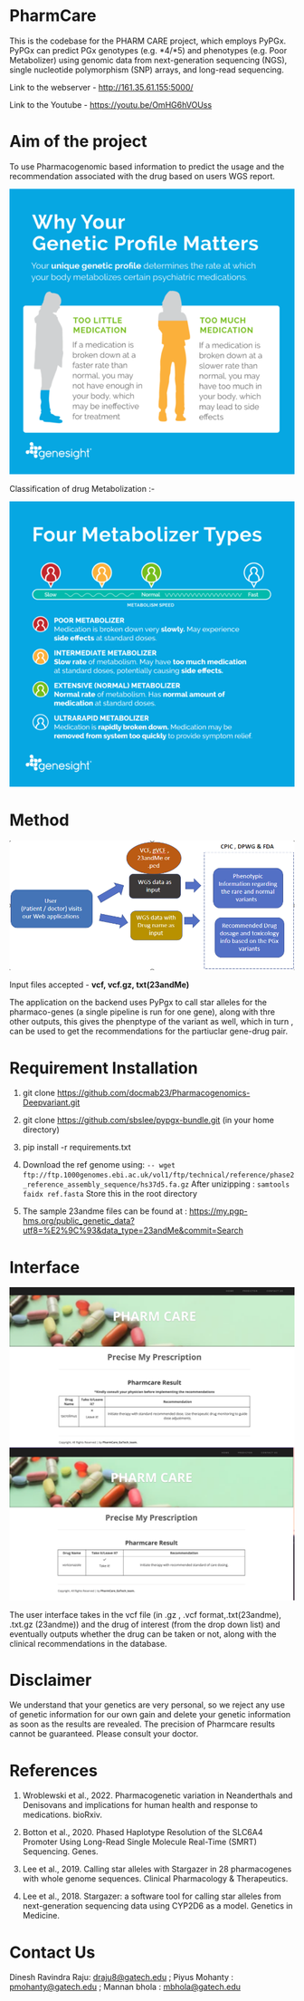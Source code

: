 # PharmCare

This is the codebase for the PHARM CARE project, which employs PyPGx. PyPGx can predict PGx genotypes (e.g. *4/*5) and phenotypes (e.g. Poor Metabolizer) using genomic data from next-generation sequencing (NGS), single nucleotide polymorphism (SNP) arrays, and long-read sequencing.


Link to the webserver - http://161.35.61.155:5000/

Link to the Youtube - https://youtu.be/OmHG6hVOUss


# Aim of the project
To use Pharmacogenomic based information to predict the usage and the recommendation associated with the drug based on users WGS report.

![alt text](assets/intro_dosage.png)


Classification of drug Metabolization :- 

![alt text](assets/metabolizer.png)


# Method
![alt text](assets/workflow.png)


Input files accepted - <b>vcf, vcf.gz, txt(23andMe)</b>


The application on the backend uses PyPgx to call star alleles for the pharmaco-genes (a single pipeline is run for one gene), along with thre other outputs, this gives the phenptype of the variant as well, which in turn , can be used to get the recommendations for the partiuclar gene-drug pair.




# Requirement Installation
1. git clone  https://github.com/docmab23/Pharmacogenomics-Deepvariant.git

2. git clone https://github.com/sbslee/pypgx-bundle.git (in your home directory)

3. pip install -r requirements.txt
4. Download the ref genome using:
`-- wget ftp://ftp.1000genomes.ebi.ac.uk/vol1/ftp/technical/reference/phase2_reference_assembly_sequence/hs37d5.fa.gz`
After unizipping : `samtools faidx ref.fasta`   Store this in the root directory


5. The sample 23andme files can be found at : https://my.pgp-hms.org/public_genetic_data?utf8=%E2%9C%93&data_type=23andMe&commit=Search 


# Interface

![alt text](assets/image1.png)
![alt text](assets/image2.png)

The user interface takes in the vcf file (in .gz , .vcf format,.txt(23andme), .txt.gz (23andme)) and the drug of interest (from the drop down list) and eventually outputs whether the drug can be taken or not, along with the clinical recommendations in the database.



# Disclaimer

We understand that your genetics are very personal, so we reject any use of genetic information for our own gain and delete your genetic information as soon as the results are revealed. The precision of Pharmcare results cannot be guaranteed. Please consult your doctor.

# References
1. Wroblewski et al., 2022. Pharmacogenetic variation in Neanderthals and Denisovans and implications for human health and response to medications. bioRxiv.

2. Botton et al., 2020. Phased Haplotype Resolution of the SLC6A4 Promoter Using Long-Read Single Molecule Real-Time (SMRT) Sequencing. Genes.

3. Lee et al., 2019. Calling star alleles with Stargazer in 28 pharmacogenes with whole genome sequences. Clinical Pharmacology & Therapeutics.

4. Lee et al., 2018. Stargazer: a software tool for calling star alleles from next-generation sequencing data using CYP2D6 as a model. Genetics in Medicine.



# Contact Us
Dinesh Ravindra Raju: draju8@gatech.edu ; Piyus Mohanty : pmohanty@gatech.edu ; Mannan bhola : mbhola@gatech.edu